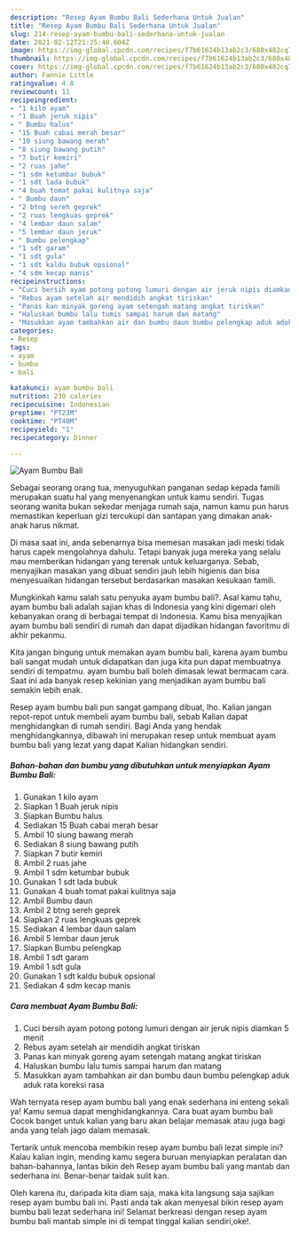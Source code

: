```yaml
---
description: "Resep Ayam Bumbu Bali Sederhana Untuk Jualan"
title: "Resep Ayam Bumbu Bali Sederhana Untuk Jualan"
slug: 214-resep-ayam-bumbu-bali-sederhana-untuk-jualan
date: 2021-02-12T21:25:40.604Z
image: https://img-global.cpcdn.com/recipes/f7b61624b13ab2c3/680x482cq70/ayam-bumbu-bali-foto-resep-utama.jpg
thumbnail: https://img-global.cpcdn.com/recipes/f7b61624b13ab2c3/680x482cq70/ayam-bumbu-bali-foto-resep-utama.jpg
cover: https://img-global.cpcdn.com/recipes/f7b61624b13ab2c3/680x482cq70/ayam-bumbu-bali-foto-resep-utama.jpg
author: Fannie Little
ratingvalue: 4.8
reviewcount: 11
recipeingredient:
- "1 kilo ayam"
- "1 Buah jeruk nipis"
- " Bumbu halus"
- "15 Buah cabai merah besar"
- "10 siung bawang merah"
- "8 siung bawang putih"
- "7 butir kemiri"
- "2 ruas jahe"
- "1 sdm ketumbar bubuk"
- "1 sdt lada bubuk"
- "4 buah tomat pakai kulitnya saja"
- " Bumbu daun"
- "2 btng sereh geprek"
- "2 ruas lengkuas geprek"
- "4 lembar daun salam"
- "5 lembar daun jeruk"
- " Bumbu pelengkap"
- "1 sdt garam"
- "1 sdt gula"
- "1 sdt kaldu bubuk opsional"
- "4 sdm kecap manis"
recipeinstructions:
- "Cuci bersih ayam potong potong lumuri dengan air jeruk nipis diamkan 5 menit"
- "Rebus ayam setelah air mendidih angkat tiriskan"
- "Panas kan minyak goreng ayam setengah matang angkat tiriskan"
- "Haluskan bumbu lalu tumis sampai harum dan matang"
- "Masukkan ayam tambahkan air dan bumbu daun bumbu pelengkap aduk aduk rata koreksi rasa"
categories:
- Resep
tags:
- ayam
- bumbu
- bali

katakunci: ayam bumbu bali 
nutrition: 230 calories
recipecuisine: Indonesian
preptime: "PT23M"
cooktime: "PT40M"
recipeyield: "1"
recipecategory: Dinner

---
```



![Ayam Bumbu Bali](https://img-global.cpcdn.com/recipes/f7b61624b13ab2c3/680x482cq70/ayam-bumbu-bali-foto-resep-utama.jpg)

Sebagai seorang orang tua, menyuguhkan panganan sedap kepada famili merupakan suatu hal yang menyenangkan untuk kamu sendiri. Tugas seorang  wanita bukan sekedar menjaga rumah saja, namun kamu pun harus memastikan keperluan gizi tercukupi dan santapan yang dimakan anak-anak harus nikmat.

Di masa  saat ini, anda sebenarnya bisa memesan masakan jadi meski tidak harus capek mengolahnya dahulu. Tetapi banyak juga mereka yang selalu mau memberikan hidangan yang terenak untuk keluarganya. Sebab, menyajikan masakan yang dibuat sendiri jauh lebih higienis dan bisa menyesuaikan hidangan tersebut berdasarkan masakan kesukaan famili. 



Mungkinkah kamu salah satu penyuka ayam bumbu bali?. Asal kamu tahu, ayam bumbu bali adalah sajian khas di Indonesia yang kini digemari oleh kebanyakan orang di berbagai tempat di Indonesia. Kamu bisa menyajikan ayam bumbu bali sendiri di rumah dan dapat dijadikan hidangan favoritmu di akhir pekanmu.

Kita jangan bingung untuk memakan ayam bumbu bali, karena ayam bumbu bali sangat mudah untuk didapatkan dan juga kita pun dapat membuatnya sendiri di tempatmu. ayam bumbu bali boleh dimasak lewat bermacam cara. Saat ini ada banyak resep kekinian yang menjadikan ayam bumbu bali semakin lebih enak.

Resep ayam bumbu bali pun sangat gampang dibuat, lho. Kalian jangan repot-repot untuk membeli ayam bumbu bali, sebab Kalian dapat menghidangkan di rumah sendiri. Bagi Anda yang hendak menghidangkannya, dibawah ini merupakan resep untuk membuat ayam bumbu bali yang lezat yang dapat Kalian hidangkan sendiri.

<!--inarticleads1-->

##### Bahan-bahan dan bumbu yang dibutuhkan untuk menyiapkan Ayam Bumbu Bali:

1. Gunakan 1 kilo ayam
1. Siapkan 1 Buah jeruk nipis
1. Siapkan  Bumbu halus
1. Sediakan 15 Buah cabai merah besar
1. Ambil 10 siung bawang merah
1. Sediakan 8 siung bawang putih
1. Siapkan 7 butir kemiri
1. Ambil 2 ruas jahe
1. Ambil 1 sdm ketumbar bubuk
1. Gunakan 1 sdt lada bubuk
1. Gunakan 4 buah tomat pakai kulitnya saja
1. Ambil  Bumbu daun
1. Ambil 2 btng sereh geprek
1. Siapkan 2 ruas lengkuas geprek
1. Sediakan 4 lembar daun salam
1. Ambil 5 lembar daun jeruk
1. Siapkan  Bumbu pelengkap
1. Ambil 1 sdt garam
1. Ambil 1 sdt gula
1. Gunakan 1 sdt kaldu bubuk opsional
1. Sediakan 4 sdm kecap manis




<!--inarticleads2-->

##### Cara membuat Ayam Bumbu Bali:

1. Cuci bersih ayam potong potong lumuri dengan air jeruk nipis diamkan 5 menit
1. Rebus ayam setelah air mendidih angkat tiriskan
1. Panas kan minyak goreng ayam setengah matang angkat tiriskan
1. Haluskan bumbu lalu tumis sampai harum dan matang
1. Masukkan ayam tambahkan air dan bumbu daun bumbu pelengkap aduk aduk rata koreksi rasa




Wah ternyata resep ayam bumbu bali yang enak sederhana ini enteng sekali ya! Kamu semua dapat menghidangkannya. Cara buat ayam bumbu bali Cocok banget untuk kalian yang baru akan belajar memasak atau juga bagi anda yang telah jago dalam memasak.

Tertarik untuk mencoba membikin resep ayam bumbu bali lezat simple ini? Kalau kalian ingin, mending kamu segera buruan menyiapkan peralatan dan bahan-bahannya, lantas bikin deh Resep ayam bumbu bali yang mantab dan sederhana ini. Benar-benar taidak sulit kan. 

Oleh karena itu, daripada kita diam saja, maka kita langsung saja sajikan resep ayam bumbu bali ini. Pasti anda tak akan menyesal bikin resep ayam bumbu bali lezat sederhana ini! Selamat berkreasi dengan resep ayam bumbu bali mantab simple ini di tempat tinggal kalian sendiri,oke!.

